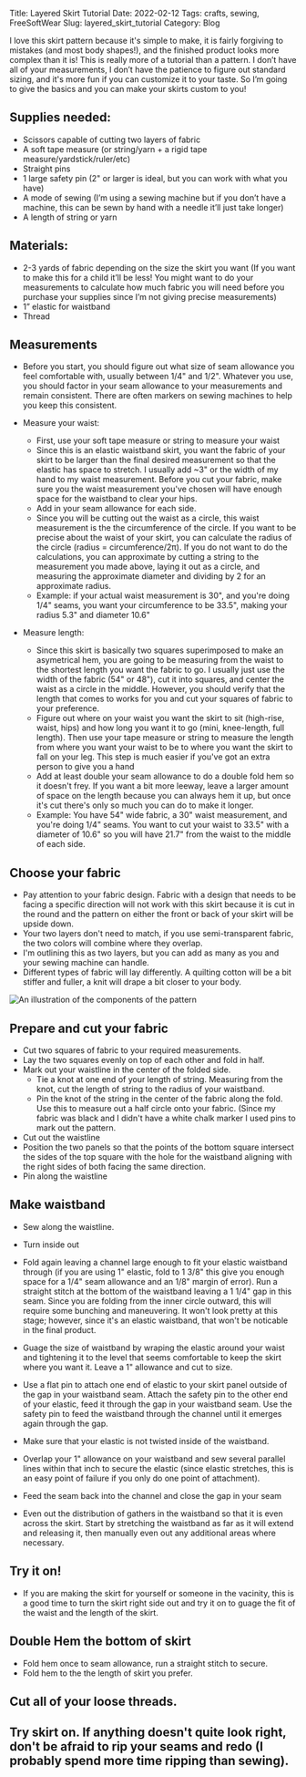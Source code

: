 Title: Layered Skirt Tutorial
Date: 2022-02-12
Tags: crafts, sewing, FreeSoftWear
Slug: layered_skirt_tutorial
Category: Blog

I love this skirt pattern because it's simple to make, it is fairly forgiving to mistakes (and most body shapes!), and the finished product looks more complex than it is! This is really more of a tutorial than a pattern. I don’t have all of your measurements, I don’t have the patience to figure out standard sizing, and it's more fun if you can customize it to your taste. So I’m going to give the basics and you can make your skirts custom to you!

## Supplies needed:
- Scissors capable of cutting two layers of fabric
- A soft tape measure (or string/yarn + a rigid tape measure/yardstick/ruler/etc)
- Straight pins
- 1 large safety pin (2" or larger is ideal, but you can work with what you have)
- A mode of sewing (I’m using a sewing machine but if you don’t have a machine, this can be sewn by hand with a needle it’ll just take longer)
- A length of string or yarn

## Materials:
- 2-3 yards of fabric depending on the size the skirt you want (If you want to make this for a child it’ll be less! You might want to do your measurements to calculate how much fabric you will need before you purchase your supplies since I’m not giving precise measurements)
- 1” elastic for waistband
- Thread 
## Measurements
- Before you start, you should figure out what size of seam allowance you feel comfortable with, usually between 1/4" and 1/2". Whatever you use, you should factor in your seam allowance to your measurements and remain consistent. There are often markers on sewing machines to help you keep this consistent. 
- Measure your waist: 
    - First, use your soft tape measure or string to measure your waist
    - Since this is an elastic waistband skirt, you want the fabric of your skirt to be larger than the final desired measurement so that the elastic has space to stretch. I usually add ~3" or the width of my hand to my waist measurement. Before you cut your fabric, make sure you the waist measurement you've chosen will have enough space for the waistband to clear your hips. 
    - Add in your seam allowance for each side.
    - Since you will be cutting out the waist as a circle, this waist measurement is the the circumference of the circle. If you want to be precise about the waist of your skirt, you can calculate the radius of the circle (radius = circumference/2π). If you do not want to do the calculations, you can approximate by cutting a string to the measurement you made above, laying it out as a circle, and measuring the approximate diameter and dividing by 2 for an approximate radius. 
    - Example: if your actual waist measurement is 30", and you're doing 1/4" seams, you want your circumference to be 33.5", making your radius 5.3" and diameter 10.6"

- Measure length:
    - Since this skirt is basically two squares superimposed to make an asymetrical hem, you are going to be measuring from the waist to the shortest length you want the fabric to go. I usually just use the width of the fabric (54" or 48"), cut it into squares, and center the waist as a circle in the middle. However, you should verify that the length that comes to works for you and cut your squares of fabric to your preference.
    - Figure out where on your waist you want the skirt to sit (high-rise, waist, hips) and how long you want it to go (mini, knee-length, full length). Then use your tape measure or string to measure the length from where you want your waist to be to where you want the skirt to fall on your leg. This step is much easier if you've got an extra person to give you a hand
    - Add at least double your seam allowance to do a double fold hem so it doesn't frey. If you want a bit more leeway, leave a larger amount of space on the length because you can always hem it up, but once it's cut there's only so much you can do to make it longer. 
    - Example: You have 54" wide fabric, a 30" waist measurement, and you're doing 1/4" seams. You want to cut your waist to 33.5" with a diameter of 10.6" so you will have 21.7" from the waist to the middle of each side. 

## Choose your fabric
- Pay attention to your fabric design. Fabric with a design that needs to be facing a specific direction will not work with this skirt because it is cut in the round and the pattern on either the front or back of your skirt will be upside down.
- Your two layers don't need to match, if you use semi-transparent fabric, the two colors will combine where they overlap. 
- I'm outlining this as two layers, but you can add as many as you and your sewing machine can handle.
- Different types of fabric will lay differently. A quilting cotton will be a bit stiffer and fuller, a knit will drape a bit closer to your body.

![An illustration of the components of the pattern]({static}/images/LayeredSkirt2.png)

## Prepare and cut your fabric
- Cut two squares of fabric to your required measurements.
- Lay the two squares evenly on top of each other and fold in half. 
- Mark out your waistline in the center of the folded side.
    - Tie a knot at one end of your length of string. Measuring from the knot, cut the length of string to the radius of your waistband. 
    - Pin the knot of the string in the center of the fabric along the fold. Use this to measure out a half circle onto your fabric. (Since my fabric was black and I didn't have a white chalk marker I used pins to mark out the pattern.
- Cut out the waistline
- Position the two panels so that the points of the bottom square intersect the sides of the top square with the hole for the waistband aligning with the right sides of both facing the same direction.
- Pin along the waistline

## Make waistband
- Sew along the waistline.
- Turn inside out 

- Fold again leaving a channel large enough to fit your elastic waistband through (if you are using 1" elastic, fold to 1 3/8" this give you enough space for a 1/4" seam allowance and an 1/8" margin of error). Run a straight stitch at the bottom of the waistband leaving a 1 1/4" gap in this seam. Since you are folding from the inner circle outward, this will require some bunching and maneuvering. It won't look pretty at this stage; however, since it's an elastic waistband, that won't be noticable in the final product.

- Guage the size of waistband by wraping the elastic around your waist and tightening it to the level that seems comfortable to keep the skirt where you want it. Leave a 1" allowance and cut to size.

- Use a flat pin to attach one end of elastic to your skirt panel outside of the gap in your waistband seam. Attach the safety pin to the other end of your elastic, feed it through the gap in your waistband seam. Use the safety pin to feed the waistband through the channel until it emerges again through the gap.

- Make sure that your elastic is not twisted inside of the waistband.

- Overlap your 1" allowance on your waistband and sew several parallel lines within that inch to secure the elastic (since elastic stretches, this is an easy point of failure if you only do one point of attachment).

- Feed the seam back into the channel and close the gap in your seam

- Even out the distribution of gathers in the waistband so that it is even across the skirt. Start by stretching the waistband as far as it will extend and releasing it, then manually even out any additional areas where necessary.

## Try it on!
- If you are making the skirt for yourself or someone in the vacinity, this is a good time to turn the skirt right side out and try it on to guage the fit of the waist and the length of the skirt.

## Double Hem the bottom of skirt
- Fold hem once to seam allowance, run a straight stitch to secure.
- Fold hem to the the length of skirt you prefer. 

## Cut all of your loose threads.

## Try skirt on. If anything doesn't quite look right, don't be afraid to rip your seams and redo (I probably spend more time ripping than sewing).